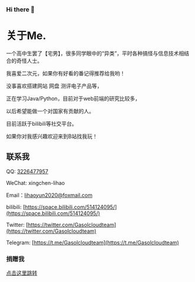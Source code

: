 ### Hi there 👋

<!--
**Gasolcloudteam/Gasolcloudteam** is a ✨ _special_ ✨ repository because its `README.md` (this file) appears on your GitHub profile.

Here are some ideas to get you started:

- 🔭 I’m currently working on ...
- 🌱 I’m currently learning ...
- 👯 I’m looking to collaborate on ...
- 🤔 I’m looking for help with ...
- 💬 Ask me about ...
- 📫 How to reach me: ...
- 😄 Pronouns: ...
- ⚡ Fun fact: ...
-->
# 关于Me.

一个高中生罢了【宅男】，很多同学眼中的“异类”，平时各种搞怪与信息技术相结合的奇怪人士。

 我喜爱二次元，如果你有好看的番记得推荐给我哟！

 没事喜欢搭建网站 网盘 测评电子产品等，

 正在学习Java/Python，目前对于web前端的研究比较多，

以后希望能做一个对国家有贡献的人。

 目前活跃于bilibili等社交平台。

 如果你对我感兴趣欢迎来到B站找我玩！



## 联系我

QQ: [3226477957](http://wpa.qq.com/msgrd?v=3&uin=3226477957&site=qq&menu=yes)

WeChat: xingchen-lihao

Email：lihaoyun2020@foxmail.com

bilibili: [https://space.bilibili.com/514124095/](https://space.bilibili.com/514124095/)

Twitter: [https://twitter.com/Gasolcloudteam](https://twitter.com/Gasolcloudteam)

Telegram: [https://t.me/Gasolcloudteam](https://t.me/Gasolcloudteam)

### 捐赠我

[点击这里跳转](https://xingchenblog.ml/juanzeng/index.html)

